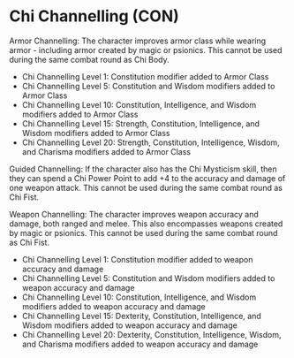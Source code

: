 # Chi Channelling (CON)

Armor Channelling: The character improves armor class while wearing armor - including armor created by magic or psionics. This cannot be used during the same combat round as Chi Body.

- Chi Channelling Level 1: Constitution modifier added to Armor Class
- Chi Channelling Level 5: Constitution and Wisdom modifiers added to Armor Class
- Chi Channelling Level 10: Constitution, Intelligence, and Wisdom modifiers added to Armor Class
- Chi Channelling Level 15: Strength, Constitution, Intelligence, and Wisdom modifiers added to Armor Class
- Chi Channelling Level 20: Strength, Constitution, Intelligence, Wisdom, and Charisma modifiers added to Armor Class

Guided Channelling: If the character also has the Chi Mysticism skill, then they can spend a Chi Power Point to add +4 to the accuracy and damage of one weapon attack. This cannot be used during the same combat round as Chi Fist.

Weapon Channelling: The character improves weapon accuracy and damage, both ranged and melee. This also encompasses weapons created by magic or psionics. This cannot be used during the same combat round as Chi Fist.

- Chi Channelling Level 1: Constitution modifier added to weapon accuracy and damage
- Chi Channelling Level 5: Constitution and Wisdom modifiers added to weapon accuracy and damage
- Chi Channelling Level 10: Constitution, Intelligence, and Wisdom modifiers added to weapon accuracy and damage
- Chi Channelling Level 15: Dexterity, Constitution, Intelligence, and Wisdom modifiers added to weapon accuracy and damage
- Chi Channelling Level 20: Dexterity, Constitution, Intelligence, Wisdom, and Charisma modifiers added to weapon accuracy and damage
